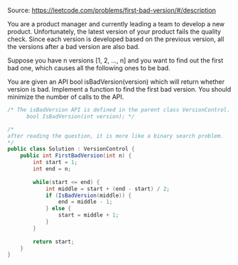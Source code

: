 Source: https://leetcode.com/problems/first-bad-version/#/description

You are a product manager and currently leading a team to develop a new product. 
Unfortunately, the latest version of your product fails the quality check. 
Since each version is developed based on the previous version, all the versions after a bad version are also bad.

Suppose you have n versions [1, 2, ..., n] and you want to find out the first bad one, which causes all the following ones to be bad.

You are given an API bool isBadVersion(version) which will return whether version is bad. 
Implement a function to find the first bad version. You should minimize the number of calls to the API.

```c#
/* The isBadVersion API is defined in the parent class VersionControl.
      bool IsBadVersion(int version); */

/*
after reading the question, it is more like a binary search problem.
*/
public class Solution : VersionControl {
    public int FirstBadVersion(int n) {
        int start = 1;
        int end = n;
        
        while(start <= end) {
            int middle = start + (end - start) / 2;
            if (IsBadVersion(middle)) {
                end = middle - 1;
            } else {
                start = middle + 1;
            }
        }
        
        return start;
    }
}
```
